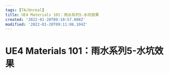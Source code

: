 ```yaml
---
tags: [TA/Unreal]
title: UE4 Materials 101：雨水系列5-水坑效果
created: '2022-01-20T09:10:57.008Z'
modified: '2022-01-20T09:11:06.104Z'
---
```


# UE4 Materials 101：雨水系列5-水坑效果
